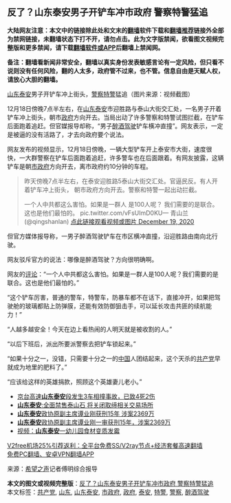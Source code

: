  <h2>反了？山东泰安男子开铲车冲市政府 警察特警猛追</h2> <p class="notice"><b>大陆网友注意：本文中的链接除此处和文末的<a href="https://github.com/bannedbook/fanqiang" >翻墙</a>软件下载和<a href="https://github.com/killgcd/justmysocks/blob/master/README.md">翻墙推荐</a>链接外全部为禁网链接，未翻墙状态下打不开，请勿点击。此为文字版禁闻，欲看图文视频完整版和更多禁闻，请下载<a href="https://github.com/bannedbook/fanqiang">翻墙软件或APP</a>后翻墙上禁闻网。</p><p>备注：翻墙看新闻非常安全，翻墙以真实身份发表敏感言论有一定风险，但只看不说则没有任何风险，翻的人太多，政府管不过来，也不管。信息自由是天赋人权，请放心大胆的翻墙。</b></p>  <div class="entry"> <p id="conimg"><a href="https://www.bannedbook.org/bnews/tag/%e5%b1%b1%e4%b8%9c/" class="st_tag internal_tag" rel="tag" title="标签 山东 下的日志">山东</a><a href="https://www.bannedbook.org/bnews/tag/%E6%B3%B0%E5%AE%89/" class="st_tag internal_tag" rel="tag" title="标签 泰安 下的日志">泰安</a>男子开铲车冲上街头，<a href="https://www.bannedbook.org/bnews/tag/%e8%ad%a6%e5%af%9f/" class="st_tag internal_tag" rel="tag" title="标签 警察 下的日志">警察</a><a href="https://www.bannedbook.org/bnews/tag/%e7%89%b9%e8%ad%a6/" class="st_tag internal_tag" rel="tag" title="标签 特警 下的日志">特警</a>猛追（图片来源：视频截图）</p> <p>12月18日傍晚7点半左右，在<a href="https://www.bannedbook.org/bnews/tag/%E5%B1%B1%E4%B8%9C%E6%B3%B0%E5%AE%89/" class="st_tag internal_tag" rel="tag" title="标签 山东泰安 下的日志">山东泰安</a>市迎胜路与泰山大街交汇处，一名男子开着铲车冲上街头，朝市<a href="https://www.bannedbook.org/bnews/tag/%e6%94%bf%e5%ba%9c/" class="st_tag internal_tag" rel="tag" title="标签 政府 下的日志">政府</a>方向开去。当局出动了许多警察和特警试图拦截，在铲车后面跑着追赶。但官媒报导却称，“男子<a href="https://www.bannedbook.org/bnews/tag/%E9%86%89%E9%85%92%E9%A9%BE%E9%A9%B6/" class="st_tag internal_tag" rel="tag" title="标签 醉酒驾驶 下的日志">醉酒驾驶</a>铲车横冲直撞”。网友表示，一定是被逼的没有活路了，才去向政府要个说法。</p> <p>网友发布的视频显示，12月18日傍晚，一辆大型铲车开上泰安市大街，速度很快，一大群警察在铲车后面跑着追赶，许多警车也在后面跟着。有网友披露，这辆铲车是朝<a href="https://www.bannedbook.org/bnews/tag/%E5%B8%82%E6%94%BF%E5%BA%9C/" class="st_tag internal_tag" rel="tag" title="标签 市政府 下的日志">市政府</a>方向开去，离市政府约10分钟的车程。</p> <blockquote><p>昨天傍晚7点半左右，在泰安迎胜路5泰山大街交汇处。官逼民反。有人开着铲车冲上街头， 朝市政府方向开去。警察和特警一起出动拦截。</p>  <p>一个人中共都这么害怕。如果是一群人 是100人呢？ 我们需要的是联合。这也是他们最怕的。 pic.twitter.com/vFsUImD0KU— 青山兰 (@qingshanlan) <a href="https://twitter.com/qingshanlan/status/1340172621128863745?ref_src=twsrc%5Etfw">点此链接观看视频或图片 December 19, 2020</a></p></blockquote> <p>但官方媒体报导称，一男子醉酒驾驶铲车在市区横冲直撞，沿迎胜路由南向北行驶。</p> <p>网友驳斥官方的说法：哪像是醉酒驾驶？方向很明确啊。</p> <p>网友的<span class='wp_keywordlink_affiliate'><a href="https://www.bannedbook.org/bnews/comments/" title="新闻评论" target="_blank">评论</a></span>：“一个人中共都这么害怕。如果是一群人是100人呢？我们需要的是联合。这也是他们最怕的。”</p>  <p>“这个铲车厉害，普通的警车，特警车，防暴车都不在话下，直接冲开，如果把驾驶舱的玻璃都贴上防弹膜，还能有效防御狙击手，可以延长攻击共匪的续航能力！”</p> <p>“人越多越安全！今天在边上看热闹的人明天就是被收割的人。”</p> <p>“以后下班后，派出所要派警察去把铲车锁起来。”</p> <p>“如果十分之一，没错，只需要十分之一的<span class='wp_keywordlink_affiliate'><a href="https://www.bannedbook.org/" title="中国" target="_blank">中国</a></span>人团结起来，这个天杀的<a href="https://www.bannedbook.org/bnews/tag/%e5%85%b1%e4%ba%a7%e5%85%9a/" class="st_tag internal_tag" rel="tag" title="标签 共产党 下的日志">共产党</a>早就成为地里的肥料了。”</p>  <p>“应该给这样的英雄捐款，照顾这个英雄妻儿老小。”</p> <ul class='op-related-articles' title='相关阅读'> <li><a href='https://www.bannedbook.org/bnews/baitai/20201119/1433649.html' target='_blank'>京台高速<b>山东泰安</b>段发生3车相撞事故，已致4死2伤</a></li> <li><a href='https://www.bannedbook.org/bnews/baitai/20191210/1238258.html' target='_blank'><b>山东泰安</b>:全面禁售泰山石 将关闭取缔相关交易场所</a></li> <li><a href='https://www.bannedbook.org/bnews/baitai/20191031/1215596.html' target='_blank'><b>山东泰安</b>政协原副主席谭业刚获刑15年 涉案2369万</a></li> <li><a href='https://www.bannedbook.org/bnews/baitai/20191030/1215164.html' target='_blank'><b>山东泰安</b>政协原副主席谭业刚一审获刑15年，涉案2369万</a></li> <li><a href='https://www.bannedbook.org/bnews/baitai/20190913/1190474.html' target='_blank'>视频：<b>山东泰安</b>一幼儿园食材变质发霉</a></li> </ul> <p class="texttj"> <a href="https://github.com/bannedbook/fanqiang/wiki/V2ray%E6%9C%BA%E5%9C%BA" target="_blank">V2free机场25%引荐返利：全平台免费SS/V2ray节点+经济套餐高速翻墙</a><br/> <a href="https://github.com/bannedbook/fanqiang/wiki/%E7%A6%81%E9%97%BB%E7%BD%91%E5%AE%89%E5%8D%93%E7%BF%BB%E5%A2%99%E6%96%B0%E9%97%BBAPP" target="_blank">免费PC翻墙、安卓VPN翻墙APP</a></p><p> 来源：<span class='wp_keywordlink_affiliate'><a href="https://www.soundofhope.org" title="希望之声" target="_blank">希望之声</a></span>记者傅明综合报导 </p><a name='sharetosocial'></a>       <div><b>本文的图文或视频完整版</b>：<a href='https://www.bannedbook.org/bnews/cbnews/20201220/1451284.html'>反了？山东泰安男子开铲车冲市政府 警察特警猛追</a></div>  </div><!--END ENTRY--> <div class="postfooter"> <div>本文标签：<a href="https://www.bannedbook.org/bnews/tag/%e5%85%b1%e4%ba%a7%e5%85%9a/" rel="tag">共产党</a>, <a href="https://www.bannedbook.org/bnews/tag/%e5%b1%b1%e4%b8%9c/" rel="tag">山东</a>, <a href="https://www.bannedbook.org/bnews/tag/%E5%B1%B1%E4%B8%9C%E6%B3%B0%E5%AE%89/" rel="tag">山东泰安</a>, <a href="https://www.bannedbook.org/bnews/tag/%E5%B8%82%E6%94%BF%E5%BA%9C/" rel="tag">市政府</a>, <a href="https://www.bannedbook.org/bnews/tag/%e6%94%bf%e5%ba%9c/" rel="tag">政府</a>, <a href="https://www.bannedbook.org/bnews/tag/%E6%B3%B0%E5%AE%89/" rel="tag">泰安</a>, <a href="https://www.bannedbook.org/bnews/tag/%e7%89%b9%e8%ad%a6/" rel="tag">特警</a>, <a href="https://www.bannedbook.org/bnews/tag/%e8%ad%a6%e5%af%9f/" rel="tag">警察</a>, <a href="https://www.bannedbook.org/bnews/tag/%E9%86%89%E9%85%92%E9%A9%BE%E9%A9%B6/" rel="tag">醉酒驾驶</a></div>  </div><!--END POSTFOOTER--> 